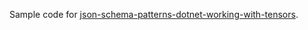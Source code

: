 Sample code for [json-schema-patterns-dotnet-working-with-tensors](https://endjin.com/blog/2024/05/json-schema-patterns-dotnet-working-with-tensors).
